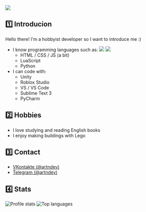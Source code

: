 
![](https://i.postimg.cc/2jc2PPpT/header.png)

## 1️⃣ Introducion
Hello there! I'm a hobbyist developer so I want to introduce me :)
- I know programming languages such as:
![](https://img.shields.io/badge/-C++-343434?style=for-the-badge&logo=cplusplus)
![](https://img.shields.io/badge/-C++-343434?style=for-the-badge&logo=html)
  - HTML / CSS / JS (a bit)
  - LuaScript
  - Python
- I can code with:
  - Unity
  - Roblox Studio
  - VS / VS Code
  - Sublime Text 3
  - PyCharm

## 2️⃣ Hobbies
- I love studying and reading English books
- I enjoy making buildings with Lego
 
## 3️⃣ Contact
- [VKontakte (@artndev)](https://vk.com/artndev)
- [Telegram (@artndev)](https://t.me/artndev)

## 4️⃣ Stats
<img src="https://github-readme-stats.vercel.app/api?username=artndev&show_icons=true&theme=github_dark" alt="Profile stats" />
<img src="https://github-readme-stats.vercel.app/api/top-langs/?username=artndev&layout=compact&theme=github_dark" alt="Top languages" />

     
       





